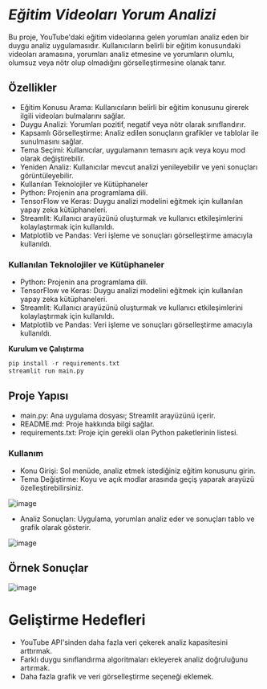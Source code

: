 # _**Eğitim Videoları Yorum Analizi**_

Bu proje, YouTube'daki eğitim videolarına gelen yorumları analiz eden bir duygu analiz uygulamasıdır. Kullanıcıların belirli bir eğitim konusundaki videoları aramasına, yorumları analiz etmesine ve yorumların olumlu, olumsuz veya nötr olup olmadığını görselleştirmesine olanak tanır.

## **Özellikler**
*  Eğitim Konusu Arama: Kullanıcıların belirli bir eğitim konusunu girerek ilgili videoları bulmalarını sağlar.
*  Duygu Analizi: Yorumları pozitif, negatif veya nötr olarak sınıflandırır.
*  Kapsamlı Görselleştirme: Analiz edilen sonuçların grafikler ve tablolar ile sunulmasını sağlar.
*  Tema Seçimi: Kullanıcılar, uygulamanın temasını açık veya koyu mod olarak değiştirebilir.
*  Yeniden Analiz: Kullanıcılar mevcut analizi yenileyebilir ve yeni sonuçları görüntüleyebilir.
*  Kullanılan Teknolojiler ve Kütüphaneler
*  Python: Projenin ana programlama dili.
*  TensorFlow ve Keras: Duygu analizi modelini eğitmek için kullanılan yapay zeka kütüphaneleri.
*  Streamlit: Kullanıcı arayüzünü oluşturmak ve kullanıcı etkileşimlerini kolaylaştırmak için kullanıldı.
*  Matplotlib ve Pandas: Veri işleme ve sonuçları görselleştirme amacıyla kullanıldı.


### **Kullanılan Teknolojiler ve Kütüphaneler**
*  Python: Projenin ana programlama dili.
*  TensorFlow ve Keras: Duygu analizi modelini eğitmek için kullanılan yapay zeka kütüphaneleri.
*  Streamlit: Kullanıcı arayüzünü oluşturmak ve kullanıcı etkileşimlerini kolaylaştırmak için kullanıldı.
*  Matplotlib ve Pandas: Veri işleme ve sonuçları görselleştirme amacıyla kullanıldı.


**Kurulum ve Çalıştırma**

```python
pip install -r requirements.txt
streamlit run main.py
```
## **Proje Yapısı**
*  main.py: Ana uygulama dosyası; Streamlit arayüzünü içerir.
*  README.md: Proje hakkında bilgi sağlar.
*  requirements.txt: Proje için gerekli olan Python paketlerinin listesi.

### **Kullanım**
*  Konu Girişi: Sol menüde, analiz etmek istediğiniz eğitim konusunu girin.
*  Tema Değiştirme: Koyu ve açık modlar arasında geçiş yaparak arayüzü özelleştirebilirsiniz.

![image](https://github.com/user-attachments/assets/508faddb-d0bb-4b3d-b0a0-a76d4c45ab45)

*  Analiz Sonuçları: Uygulama, yorumları analiz eder ve sonuçları tablo ve grafik olarak gösterir.

![image](https://github.com/user-attachments/assets/292c79d5-1756-41d1-9505-43334a9ca469)




## **Örnek Sonuçlar**
![image](https://github.com/user-attachments/assets/672e382e-d2d9-449b-b163-d3ad0c88e9cb)


# **Geliştirme Hedefleri**
*  YouTube API'sinden daha fazla veri çekerek analiz kapasitesini arttırmak.
*  Farklı duygu sınıflandırma algoritmaları ekleyerek analiz doğruluğunu artırmak.
*  Daha fazla grafik ve veri görselleştirme seçeneği eklemek.
